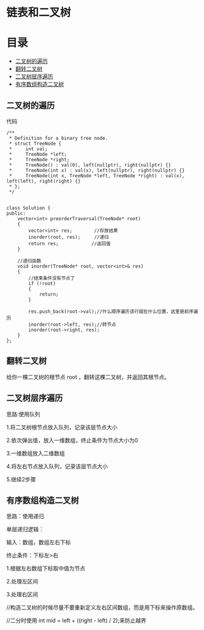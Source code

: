 # 链表和二叉树
# 目录

- [二叉树的遍历](##二叉树的遍历)
- [翻转二叉树](##翻转二叉树)
- [二叉树层序遍历](##二叉树层序遍历)
- [有序数组构造二叉树](#有序数组构造二叉树)











## 二叉树的遍历

代码
```
/**
 * Definition for a binary tree node.
 * struct TreeNode {
 *     int val;
 *     TreeNode *left;
 *     TreeNode *right;
 *     TreeNode() : val(0), left(nullptr), right(nullptr) {}
 *     TreeNode(int x) : val(x), left(nullptr), right(nullptr) {}
 *     TreeNode(int x, TreeNode *left, TreeNode *right) : val(x), left(left), right(right) {}
 * };
 */


class Solution {
public:
    vector<int> preorderTraversal(TreeNode* root)
    {
        vector<int> res;        //存放结果
        inorder(root, res);     //递归
        return res;            //返回值
    }

    //递归函数
    void inorder(TreeNode* root, vector<int>& res) 
    {
        //结束条件没有节点了
        if (!root)
        {
            return;
        }
    
        res.push_back(root->val);//什么顺序遍历该行就在什么位置，这里是前序遍历
        inorder(root->left, res);//转节点
        inorder(root->right, res);
    }
};
```

## 翻转二叉树

给你一棵二叉树的根节点 root ，翻转这棵二叉树，并返回其根节点。


## 二叉树层序遍历

思路:使用队列

1.将二叉树根节点放入队列，记录该层节点大小

2.依次弹出值，放入一维数组，终止条件为节点大小为0

3.一维数组放入二维数组

4.将左右节点放入队列，记录该层节点大小

5.继续2步骤


## 有序数组构造二叉树

思路：使用递归

单层递归逻辑：

输入：数组，数组左右下标

终止条件：下标左>右

1.根据左右数组下标取中值为节点

2.处理左区间

3.处理右区间

//构造二叉树的时候尽量不要重新定义左右区间数组，而是用下标来操作原数组。

//二分时使用 int mid = left + ((right - left) / 2);来防止越界
